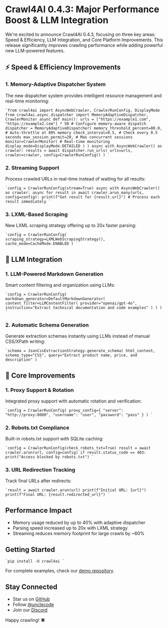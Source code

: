 # Crawl4AI 0.4.3: Major Performance Boost & LLM Integration

We're excited to announce Crawl4AI 0.4.3, focusing on three key areas: Speed & Efficiency, LLM Integration, and Core Platform Improvements. This release significantly improves crawling performance while adding powerful new LLM-powered features.

## ⚡ Speed & Efficiency Improvements

### 1. Memory-Adaptive Dispatcher System

The new dispatcher system provides intelligent resource management and real-time monitoring:

```
`from crawl4ai import AsyncWebCrawler, CrawlerRunConfig, DisplayMode from crawl4ai.async_dispatcher import MemoryAdaptiveDispatcher, CrawlerMonitor async def main(): urls = ["https://example1.com", "https://example2.com"] * 50 # Configure memory-aware dispatch dispatcher = MemoryAdaptiveDispatcher( memory_threshold_percent=80.0, # Auto-throttle at 80% memory check_interval=0.5, # Check every 0.5 seconds max_session_permit=20, # Max concurrent sessions monitor=CrawlerMonitor( # Real-time monitoring display_mode=DisplayMode.DETAILED ) ) async with AsyncWebCrawler() as crawler: results = await dispatcher.run_urls( urls=urls, crawler=crawler, config=CrawlerRunConfig() ) `
```

### 2. Streaming Support

Process crawled URLs in real-time instead of waiting for all results:

```
`config = CrawlerRunConfig(stream=True) async with AsyncWebCrawler() as crawler: async for result in await crawler.arun_many(urls, config=config): print(f"Got result for {result.url}") # Process each result immediately `
```

### 3. LXML-Based Scraping

New LXML scraping strategy offering up to 20x faster parsing:

```
`config = CrawlerRunConfig( scraping_strategy=LXMLWebScrapingStrategy(), cache_mode=CacheMode.ENABLED ) `
```

## 🤖 LLM Integration

### 1. LLM-Powered Markdown Generation

Smart content filtering and organization using LLMs:

```
`config = CrawlerRunConfig( markdown_generator=DefaultMarkdownGenerator( content_filter=LLMContentFilter( provider="openai/gpt-4o", instruction="Extract technical documentation and code examples" ) ) ) `
```

### 2. Automatic Schema Generation

Generate extraction schemas instantly using LLMs instead of manual CSS/XPath writing:

```
`schema = JsonCssExtractionStrategy.generate_schema( html_content, schema_type="CSS", query="Extract product name, price, and description" ) `
```

## 🔧 Core Improvements

### 1. Proxy Support & Rotation

Integrated proxy support with automatic rotation and verification:

```
`config = CrawlerRunConfig( proxy_config={ "server": "http://proxy:8080", "username": "user", "password": "pass" } ) `
```

### 2. Robots.txt Compliance

Built-in robots.txt support with SQLite caching:

```
`config = CrawlerRunConfig(check_robots_txt=True) result = await crawler.arun(url, config=config) if result.status_code == 403: print("Access blocked by robots.txt") `
```

### 3. URL Redirection Tracking

Track final URLs after redirects:

```
`result = await crawler.arun(url) print(f"Initial URL: {url}") print(f"Final URL: {result.redirected_url}") `
```

## Performance Impact

  * Memory usage reduced by up to 40% with adaptive dispatcher
  * Parsing speed increased up to 20x with LXML strategy
  * Streaming reduces memory footprint for large crawls by ~60%



## Getting Started

```
`pip install -U crawl4ai `
```

For complete examples, check our [demo repository](https://github.com/unclecode/crawl4ai/examples).

## Stay Connected

  * Star us on [GitHub](https://github.com/unclecode/crawl4ai)
  * Follow [@unclecode](https://twitter.com/unclecode)
  * Join our [Discord](https://discord.gg/crawl4ai)



Happy crawling! 🕷️
